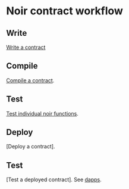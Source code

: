 # Noir contract workflow

## Write

[Write a contract](./concepts.md)

## Compile

[Compile a contract](./compiling-contracts.md).

## Test

[Test individual noir functions](https://noir-lang.org/nargo/testing).

## Deploy

[Deploy a contract].

## Test

[Test a deployed contract]. See [dapps](../dapps/building-dapps.md).